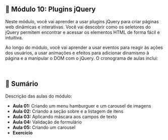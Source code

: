 ## 📌 Módulo 10: Plugins jQuery
Neste módulo, você vai aprender a usar plugins jQuery para criar páginas web dinâmicas e interativas. Você vai descobrir como os seletores do jQuery permitem encontrar e acessar os elementos HTML de forma fácil e intuitiva.

Ao longo do módulo, você vai aprender a usar eventos para reagir às ações dos usuários, a usar animações e efeitos para adicionar dinamismo à página e a manipular o DOM com o jQuery. O cronograma de aulas inclui:

<br>

## 📎 Sumário
Descrição das aulas do módulo:
- **Aula 01:** Criando um menu hamburguer e um carousel de imagens 
- **Aula 02:** Criando a seção sobre e a listagem de itens
- **Aula 03:** Aplicando máscara aos campos de texto
- **Aula 04:** Validação de formulário 
- **Aula 05:** Criando um carousel
- **Exercício**